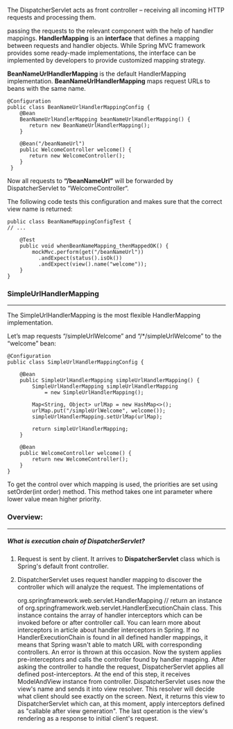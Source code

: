 
The DispatcherServlet acts as front controller – receiving all incoming HTTP requests and processing them.

passing the requests to the relevant component with the help of handler mappings.
**HandlerMapping** is an **interface** that defines a mapping between requests and handler objects. 
While Spring MVC framework provides some ready-made implementations, the interface can be implemented by developers to provide customized mapping strategy.

**BeanNameUrlHandlerMapping** is the default HandlerMapping implementation. 
**BeanNameUrlHandlerMapping** maps request URLs to beans with the same name.


    @Configuration
    public class BeanNameUrlHandlerMappingConfig {
        @Bean
        BeanNameUrlHandlerMapping beanNameUrlHandlerMapping() {
           return new BeanNameUrlHandlerMapping();
        }
 
        @Bean("/beanNameUrl")
        public WelcomeController welcome() {
           return new WelcomeController();
        }
     }
     
     
Now all requests to **“/beanNameUrl”** will be forwarded by DispatcherServlet to “WelcomeController“. 


The following code tests this configuration and makes sure that the correct view name is returned:

    public class BeanNameMappingConfigTest {
    // ...
 
        @Test
        public void whenBeanNameMapping_thenMappedOK() {
            mockMvc.perform(get("/beanNameUrl"))
              .andExpect(status().isOk())
              .andExpect(view().name("welcome"));
        }
    }


### SimpleUrlHandlerMapping
-----
The SimpleUrlHandlerMapping is the most flexible HandlerMapping implementation.


Let’s map requests “/simpleUrlWelcome” and “/*/simpleUrlWelcome” to the “welcome” bean:

    @Configuration
    public class SimpleUrlHandlerMappingConfig {
 
        @Bean
        public SimpleUrlHandlerMapping simpleUrlHandlerMapping() {
            SimpleUrlHandlerMapping simpleUrlHandlerMapping
                = new SimpleUrlHandlerMapping();
         
            Map<String, Object> urlMap = new HashMap<>();
            urlMap.put("/simpleUrlWelcome", welcome());
            simpleUrlHandlerMapping.setUrlMap(urlMap);
         
            return simpleUrlHandlerMapping;
        }
 
        @Bean
        public WelcomeController welcome() {
            return new WelcomeController();
        }
    }
    


To get the control over which mapping is used, the priorities are set using setOrder(int order) method. This method takes one int parameter where lower value mean higher priority.



### Overview:
--------

##### What is execution chain of DispatcherServlet?

  1. Request is sent by client. It arrives to **DispatcherServlet** class which is Spring's default front controller.
  2. DispatcherServlet uses request handler mapping to discover the controller which will analyze the request. The    implementations of 
     
     org.springframework.web.servlet.HandlerMapping // return an instance of org.springframework.web.servlet.HandlerExecutionChain class. This instance contains the array of handler interceptors which can be invoked before or after controller call. You can learn more about interceptors in article about handler interceptors in Spring. If no HandlerExecutionChain is found in all defined handler mappings, it means that Spring wasn't able to match URL with corresponding controllers. An error is thrown at this occasion.
Now the system applies pre-interceptors and calls the controller found by handler mapping. After asking the controller to handle the request, DispatcherServlet applies all defined post-interceptors. At the end of this step, it receives ModelAndView instance from controller.
DispatcherServlet uses now the view's name and sends it into view resolver. This resolver will decide what client should see exactly on the screen. Next, it returns this view to DispatcherServlet which can, at this moment, apply interceptors defined as "callable after view generation".
The last operation is the view's rendering as a response to initial client's request.

